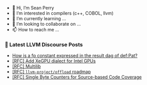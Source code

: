 - 👋 Hi, I’m Sean Perry
- 👀 I’m interested in compilers (c++, COBOL, llvm)
- 🌱 I’m currently learning ...
- 💞️ I’m looking to collaborate on ...
- 📫 How to reach me ...

<!---
s66perry/s66perry is a ✨ special ✨ repository because its `README.md` (this file) appears on your GitHub profile.
You can click the Preview link to take a look at your changes.
--->
### 📕 Latest LLVM Discourse Posts

<!-- DISCOURSE-LLVM:START -->
- [How is a fp constant expressed in the result dag of def:Pat?](https://discourse.llvm.org/t/how-is-a-fp-constant-expressed-in-the-result-dag-of-def-pat/75712#post_3)
- [[RFC] Add XeGPU dialect for Intel GPUs](https://discourse.llvm.org/t/rfc-add-xegpu-dialect-for-intel-gpus/75723#post_1)
- [[RFC] Multilib](https://discourse.llvm.org/t/rfc-multilib/67494?page=2#post_34)
- [[RFC] `llvm-project/offload` roadmap](https://discourse.llvm.org/t/rfc-llvm-project-offload-roadmap/75611#post_11)
- [[RFC] Single Byte Counters for Source-based Code Coverage](https://discourse.llvm.org/t/rfc-single-byte-counters-for-source-based-code-coverage/75685#post_12)
<!-- DISCOURSE-LLVM:END -->

